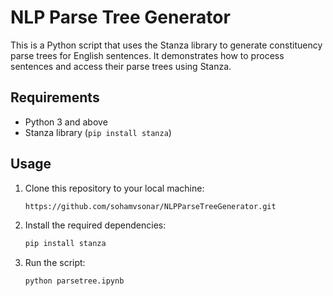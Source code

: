 # NLP Parse Tree Generator

This is a Python script that uses the Stanza library to generate constituency parse trees for English sentences. It demonstrates how to process sentences and access their parse trees using Stanza.

## Requirements

- Python 3 and above
- Stanza library (`pip install stanza`)

## Usage

1. Clone this repository to your local machine:
    ```bash
    https://github.com/sohamvsonar/NLPParseTreeGenerator.git
 
2. Install the required dependencies:
    ```bash
    pip install stanza

3. Run the script:
   ```bash
   python parsetree.ipynb



